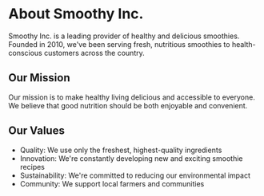 # About Smoothy Inc.

Smoothy Inc. is a leading provider of healthy and delicious smoothies. Founded in 2010, we've been serving fresh, nutritious smoothies to health-conscious customers across the country.

## Our Mission

Our mission is to make healthy living delicious and accessible to everyone. We believe that good nutrition should be both enjoyable and convenient.

## Our Values

- Quality: We use only the freshest, highest-quality ingredients
- Innovation: We're constantly developing new and exciting smoothie recipes
- Sustainability: We're committed to reducing our environmental impact
- Community: We support local farmers and communities 